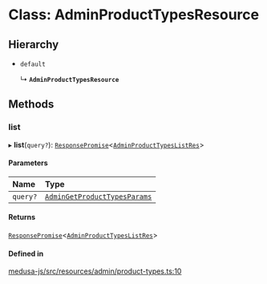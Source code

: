 # Class: AdminProductTypesResource

## Hierarchy

- `default`

  ↳ **`AdminProductTypesResource`**

## Methods

### list

▸ **list**(`query?`): [`ResponsePromise`](../modules/internal.md#responsepromise)<[`AdminProductTypesListRes`](../modules/internal-17.md#adminproducttypeslistres)\>

#### Parameters

| Name | Type |
| :------ | :------ |
| `query?` | [`AdminGetProductTypesParams`](internal-17.AdminGetProductTypesParams.md) |

#### Returns

[`ResponsePromise`](../modules/internal.md#responsepromise)<[`AdminProductTypesListRes`](../modules/internal-17.md#adminproducttypeslistres)\>

#### Defined in

[medusa-js/src/resources/admin/product-types.ts:10](https://github.com/chiubaca/medusa/blob/c14b68fb7/packages/medusa-js/src/resources/admin/product-types.ts#L10)
